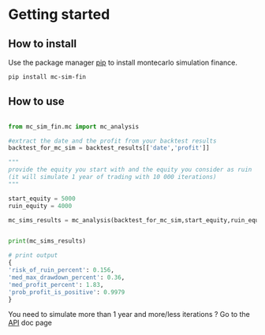 # Getting started

## How to install

Use the package manager [pip](https://pip.pypa.io/en/stable/) to install montecarlo simulation finance.

```bash
pip install mc-sim-fin
```

## How to use

```python

from mc_sim_fin.mc import mc_analysis

#extract the date and the profit from your backtest results
backtest_for_mc_sim = backtest_results[['date','profit']]

"""
provide the equity you start with and the equity you consider as ruin
(it will simulate 1 year of trading with 10 000 iterations)
"""

start_equity = 5000
ruin_equity = 4000

mc_sims_results = mc_analysis(backtest_for_mc_sim,start_equity,ruin_equity)


print(mc_sims_results)

# print output
{
'risk_of_ruin_percent': 0.156,
'med_max_drawdown_percent': 0.36,
'med_profit_percent': 1.83,
'prob_profit_is_positive': 0.9979
}

```

You need to simulate more than 1 year and more/less iterations ? Go to the [API](api.md) doc page
